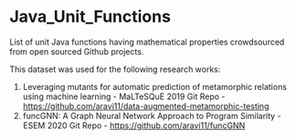 # Java_Unit_Functions
List of unit Java functions having mathematical properties crowdsourced from open sourced Github projects.

This dataset was used for the following research works: 
1. Leveraging mutants for automatic prediction of metamorphic relations using machine learning - MaLTeSQuE 2019
   Git Repo - https://github.com/aravi11/data-augmented-metamorphic-testing
2. funcGNN: A Graph Neural Network Approach to Program Similarity - ESEM 2020
   Git Repo - https://github.com/aravi11/funcGNN
